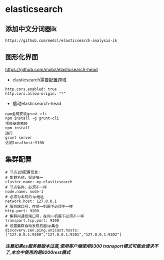 # elasticsearch
## 添加中文分词器ik 
`https://github.com/medcl/elasticsearch-analysis-ik`
## 图形化界面
https://github.com/mobz/elasticsearch-head
* elasticsearch需要配置跨域
```
http.cors.enabled: true
http.cors.allow-origin: "*"
```
* 启动elasticsearch-head
```
npm全局安装grunt-cli
npm install -g grunt-cli
项目安装依赖
npm install
运行
grunt server
访问localhost:9100
```
## 集群配置
```
# 节点1的配置信息：
# 集群名称，保证唯一
cluster.name: my‐elasticsearch
# 节点名称，必须不一样
node.name: node‐1
# 必须为本机的ip地址
network.host: 127.0.0.1
# 服务端口号，在同一机器下必须不一样
http.port: 9200
# 集群间通信端口号，在同一机器下必须不一样
transport.tcp.port: 9300
# 设置集群自动发现机器ip集合
discovery.zen.ping.unicast.hosts: ["127.0.0.1:9300","127.0.0.1:9301","127.0.0.1:9302"]
```
##### 注意如果es服务器版本过高,使用客户端使用9300 transport模式可能会请求不了,本仓中使用的是9200rest模式